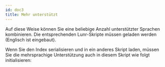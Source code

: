 ```yaml
---
id: doc3
title: Mehr unterstützt
---
```


Auf diese Weise können Sie eine beliebige Anzahl unterstützter Sprachen kombinieren. Die entsprechenden Lunr-Skripte müssen geladen werden (Englisch ist eingebaut).

Wenn Sie den Index serialisieren und in ein anderes Skript laden, müssen Sie die mehrsprachige Unterstützung auch in diesem Skript wie folgt initialisieren: